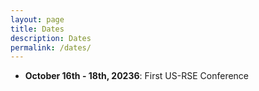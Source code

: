 ```yaml
---
layout: page
title: Dates
description: Dates
permalink: /dates/
---
```



- **October 16th - 18th, 20236**: First US-RSE Conference

